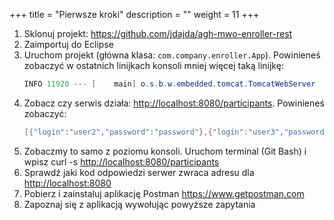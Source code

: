 +++
title = "Pierwsze kroki"
description = ""
weight = 11
+++

1. Sklonuj projekt: https://github.com/jdajda/agh-mwo-enroller-rest
1. Zaimportuj do Eclipse
1. Uruchom projekt (główna klasa: ```com.company.enroller.App```). Powinieneś zobaczyć w ostatnich linijkach konsoli mniej więcej taką linijkę: 
   ```java
   INFO 11920 --- [    main] o.s.b.w.embedded.tomcat.TomcatWebServer  : Tomcat started on port(s): 8080 (http) with context path ''
   ```
1. Zobacz czy serwis działa: [http://localhost:8080/participants](http://localhost:8080/participants). Powinieneś zobaczyć:
   ```java
   [{"login":"user2","password":"password"},{"login":"user3","password":"password"},{"login":"user4","password":"password"},{"login":"user5","password":"password"}]
   ```
1. Zobaczmy to samo z poziomu konsoli. Uruchom terminal (Git Bash) i wpisz
curl -s [http://localhost:8080/participants](http://localhost:8080/participants)
1. Sprawdź jaki kod odpowiedzi serwer zwraca adresu dla [http://localhost:8080](http://localhost:8080)
1. Pobierz i zainstaluj aplikację Postman https://www.getpostman.com
1. Zapoznaj się z aplikacją wywołując powyższe zapytania